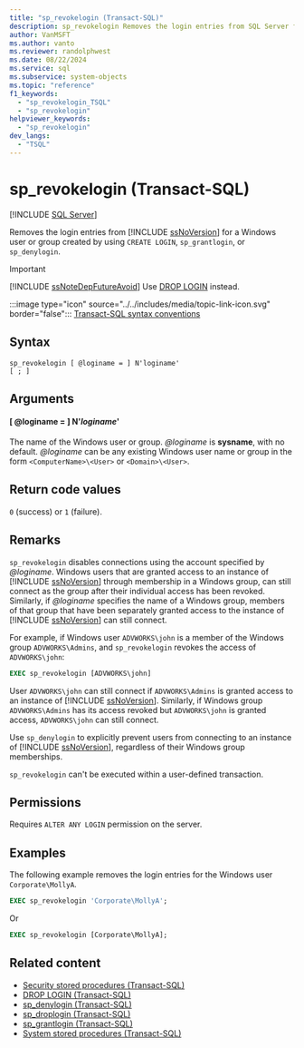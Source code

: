 ```yaml
---
title: "sp_revokelogin (Transact-SQL)"
description: sp_revokelogin Removes the login entries from SQL Server for a Windows user or group.
author: VanMSFT
ms.author: vanto
ms.reviewer: randolphwest
ms.date: 08/22/2024
ms.service: sql
ms.subservice: system-objects
ms.topic: "reference"
f1_keywords:
  - "sp_revokelogin_TSQL"
  - "sp_revokelogin"
helpviewer_keywords:
  - "sp_revokelogin"
dev_langs:
  - "TSQL"
---
```

# sp_revokelogin (Transact-SQL)

[!INCLUDE [SQL Server](../../includes/applies-to-version/sqlserver.md)]

Removes the login entries from [!INCLUDE [ssNoVersion](../../includes/ssnoversion-md.md)] for a Windows user or group created by using `CREATE LOGIN`, `sp_grantlogin`, or `sp_denylogin`.

> [!IMPORTANT]  
> [!INCLUDE [ssNoteDepFutureAvoid](../../includes/ssnotedepfutureavoid-md.md)] Use [DROP LOGIN](../../t-sql/statements/drop-login-transact-sql.md) instead.

:::image type="icon" source="../../includes/media/topic-link-icon.svg" border="false"::: [Transact-SQL syntax conventions](../../t-sql/language-elements/transact-sql-syntax-conventions-transact-sql.md)

## Syntax

```syntaxsql
sp_revokelogin [ @loginame = ] N'loginame'
[ ; ]
```

## Arguments

#### [ @loginame = ] N'*loginame*'

The name of the Windows user or group. *@loginame* is **sysname**, with no default. *@loginame* can be any existing Windows user name or group in the form `<ComputerName>\<User>` or `<Domain>\<User>`.

## Return code values

`0` (success) or `1` (failure).

## Remarks

`sp_revokelogin` disables connections using the account specified by *@loginame*. Windows users that are granted access to an instance of [!INCLUDE [ssNoVersion](../../includes/ssnoversion-md.md)] through membership in a Windows group, can still connect as the group after their individual access has been revoked. Similarly, if *@loginame* specifies the name of a Windows group, members of that group that have been separately granted access to the instance of [!INCLUDE [ssNoVersion](../../includes/ssnoversion-md.md)] can still connect.

For example, if Windows user `ADVWORKS\john` is a member of the Windows group `ADVWORKS\Admins`, and `sp_revokelogin` revokes the access of `ADVWORKS\john`:

```sql
EXEC sp_revokelogin [ADVWORKS\john]
```

User `ADVWORKS\john` can still connect if `ADVWORKS\Admins` is granted access to an instance of [!INCLUDE [ssNoVersion](../../includes/ssnoversion-md.md)]. Similarly, if Windows group `ADVWORKS\Admins` has its access revoked but `ADVWORKS\john` is granted access, `ADVWORKS\john` can still connect.

Use `sp_denylogin` to explicitly prevent users from connecting to an instance of [!INCLUDE [ssNoVersion](../../includes/ssnoversion-md.md)], regardless of their Windows group memberships.

`sp_revokelogin` can't be executed within a user-defined transaction.

## Permissions

Requires `ALTER ANY LOGIN` permission on the server.

## Examples

The following example removes the login entries for the Windows user `Corporate\MollyA`.

```sql
EXEC sp_revokelogin 'Corporate\MollyA';
```

Or

```sql
EXEC sp_revokelogin [Corporate\MollyA];
```

## Related content

- [Security stored procedures (Transact-SQL)](security-stored-procedures-transact-sql.md)
- [DROP LOGIN (Transact-SQL)](../../t-sql/statements/drop-login-transact-sql.md)
- [sp_denylogin (Transact-SQL)](sp-denylogin-transact-sql.md)
- [sp_droplogin (Transact-SQL)](sp-droplogin-transact-sql.md)
- [sp_grantlogin (Transact-SQL)](sp-grantlogin-transact-sql.md)
- [System stored procedures (Transact-SQL)](system-stored-procedures-transact-sql.md)
